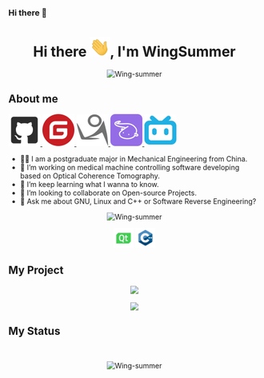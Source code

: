 ### Hi there 👋

<h1 align="center">Hi there <img src="Assets/Hi.gif" width="40px" />, I'm WingSummer</h1>
<p align="center"> 
<img src="https://komarev.com/ghpvc/?username=wing-summer" alt="Wing-summer" /> 
</p>

## About me

<div id="friendLink">
<a target="_blank" title="GitHub" href="https://github.com/Wing-summer">
<img src="Assets/github.svg"/>
</a>
<a target="_blank"  title="Gitee" href="https://gitee.com/wingsummer">
<img src="Assets/gitee.svg"/>
</a>
<a target="_blank"  title="CNBlog" href="https://www.cnblogs.com/wingsummer">
<img src="Assets/cnblog.svg"/>
</a>
<a target="_blank"  title="爱发电" href="https://afdian.com/a/wingsummer">
<img src="Assets/afadian.svg"/>
</a>
<a target="_blank"  title="B站" href="https://space.bilibili.com/629226609">
<img src="Assets/bilibili.svg"/>
</a>
</div>

<p></p>

- 🧑‍🎓 I am a postgraduate major in Mechanical Engineering from China.
- 🔭 I’m working on medical machine controlling software developing based on Optical Coherence Tomography.
- 🌱 I’m keep learning what I wanna to know.
- 👯 I’m looking to collaborate on Open-source Projects.
- 💬 Ask me about GNU, Linux and C++ or Software Reverse Engineering?

<p align="center">
<img src="https://github-readme-stats.vercel.app/api/top-langs/?username=Wing-summer&theme=dark&layout=compact" alt="Wing-summer" /> 
</p>
<p align="center">
<img src="Assets/Qt.svg" width="40px" />
<img src="Assets/cpp.svg" width="40px" />
</p>

## My Project

<p align="center">
<a href="https://github.com/Wing-summer/WingHexExplorer2">
  <img align="center" src="https://github-readme-stats.vercel.app/api/pin/?username=Wing-summer&repo=WingHexExplorer2&theme=dark" />
</a>
</p>

<p align="center">
<a href="https://github.com/Wing-summer/WingHexExplorer2">
  <img align="center" src="https://github-readme-stats.vercel.app/api/pin/?username=Wing-summer&repo=WingGifEditor2&theme=dark" />
</a>
</p>

## My Status

<br />
<p align="center"> <img src="https://github-readme-stats.vercel.app/api?username=wing-summer&show_icons=true&theme=dark" alt="Wing-summer" /> 
</p>
